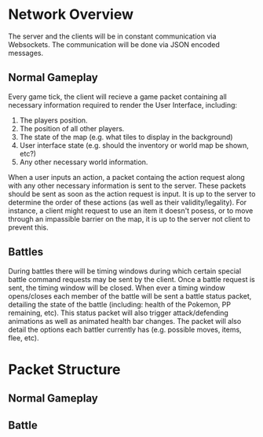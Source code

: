Network Overview
======

The server and the clients will be in constant communication via Websockets. The communication will be done via JSON encoded messages.

## Normal Gameplay

Every game tick, the client will recieve a game packet containing all necessary information required to render the User Interface, including:
1. The players position.
2. The position of all other players.
3. The state of the map (e.g. what tiles to display in the background)
4. User interface state (e.g. should the inventory or world map be shown, etc?)
5. Any other necessary world information.

When a user inputs an action, a packet containg the action request along with any other necessary information is sent to the server.
These packets should be sent as soon as the action request is input.
It is up to the server to determine the order of these actions (as well as their validity/legality).
For instance, a client might request to use an item it doesn't posess, or to move through an impassible barrier on the map, it is up to the server not client to prevent this.

## Battles

During battles there will be timing windows during which certain special battle command requests may be sent by the client. Once a battle request is sent, the timing window will be closed. When ever a timing window opens/closes each member of the battle will be sent a battle status packet, detailing the state of the battle (including: health of the Pokemon, PP remaining, etc). This status packet will also trigger attack/defending animations as well as animated health bar changes. The packet will also detail the options each battler currently has (e.g. possible moves, items, flee, etc).

Packet Structure
======

## Normal Gameplay

## Battle
